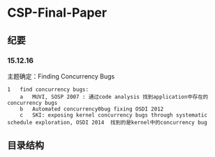 # CSP-Final-Paper

## 纪要

### 15.12.16

主题确定：Finding Concurrency Bugs

	1	find concurrency bugs:
		a	MUVI, SOSP 2007 : 通过code analysis 找到application中存在的concurrency bugs
		b	Automated concurrency0bug fixing OSDI 2012
		c	SKI: exposing kernel concurrency bugs through systematic schedule exploration, OSDI 2014  找到的是kernel中的concurrency bug

## 目录结构

